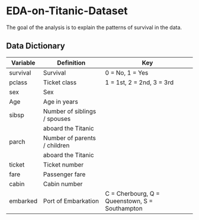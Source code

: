 # EDA-on-Titanic-Dataset

The goal of the analysis is to explain the patterns of survival in the data.

## Data Dictionary

| Variable   | Definition                       | Key                                       |
|------------|----------------------------------|--------------------------------------------|
| survival   | Survival                         | 0 = No, 1 = Yes                            |
| pclass     | Ticket class                     | 1 = 1st, 2 = 2nd, 3 = 3rd                  |
| sex        | Sex                              |                                            |
| Age        | Age in years                     |                                            |
| sibsp      | Number of siblings / spouses     |                                            |
|            | aboard the Titanic               |                                            |
| parch      | Number of parents / children     |                                            |
|            | aboard the Titanic               |                                            |
| ticket     | Ticket number                    |                                            |
| fare       | Passenger fare                   |                                            |
| cabin      | Cabin number                     |                                            |
| embarked   | Port of Embarkation              | C = Cherbourg, Q = Queenstown, S = Southampton |
